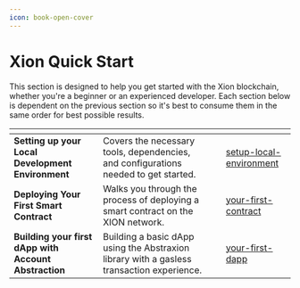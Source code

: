 ```yaml
---
icon: book-open-cover
---
```


# Xion Quick Start

This section is designed to help you get started with the Xion blockchain, whether you're a beginner or an experienced developer. Each section below is dependent on the previous section so it's best to consume them in the same order for best possible results.

<table data-view="cards"><thead><tr><th></th><th></th><th></th><th data-hidden data-card-target data-type="content-ref"></th></tr></thead><tbody><tr><td><strong>Setting up your Local Development Environment</strong></td><td>Covers the necessary tools, dependencies, and configurations needed to get started.</td><td></td><td><a href="setup-local-environment/">setup-local-environment</a></td></tr><tr><td><strong>Deploying Your First Smart Contract</strong></td><td>Walks you through the process of deploying a smart contract on the XION network.</td><td></td><td><a href="your-first-contract/">your-first-contract</a></td></tr><tr><td><strong>Building your first dApp with Account Abstraction</strong></td><td>Building a basic dApp using the Abstraxion library with a gasless transaction experience.</td><td></td><td><a href="your-first-dapp/">your-first-dapp</a></td></tr></tbody></table>
